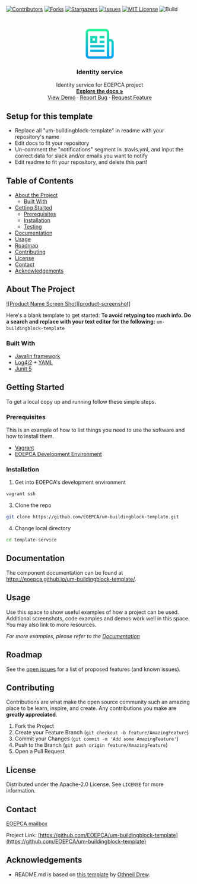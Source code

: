 <!--
***
*** To avoid retyping too much info. Do a search and replace for the following:
*** um-buildingblock-template
-->

<!-- PROJECT SHIELDS -->
<!--
*** See the bottom of this document for the declaration of the reference variables
*** for contributors-url, forks-url, etc. This is an optional, concise syntax you may use.
*** https://www.markdownguide.org/basic-syntax/#reference-style-links
-->

[![Contributors][contributors-shield]][contributors-url]
[![Forks][forks-shield]][forks-url]
[![Stargazers][stars-shield]][stars-url]
[![Issues][issues-shield]][issues-url]
[![MIT License][license-shield]][license-url]
![Build][build-shield]

<!-- PROJECT LOGO -->
<br />
<p align="center">
  <a href="https://github.com/EOEPCA/um-buildingblock-template">
    <img src="images/logo.png" alt="Logo" width="80" height="80">
  </a>

  <h3 align="center">Identity service</h3>

  <p align="center">
    Identity service for EOEPCA project
    <br />
    <a href="https://github.com/EOEPCA/um-buildingblock-template"><strong>Explore the docs »</strong></a>
    <br />
    <a href="https://github.com/EOEPCA/um-buildingblock-template">View Demo</a>
    ·
    <a href="https://github.com/EOEPCA/um-buildingblock-template/issues">Report Bug</a>
    ·
    <a href="https://github.com/EOEPCA/um-buildingblock-template/issues">Request Feature</a>
  </p>
</p>

## Setup for this template
- Replace all "um-buildingblock-template" in readme with your repository's name
- Edit docs to fit your repository
- Un-comment the "notifications" segment in .travis.yml, and input the correct data for slack and/or emails you want to notify
- Edit readme to fit your repository, and delete this part!

## Table of Contents

- [About the Project](#about-the-project)
  - [Built With](#built-with)
- [Getting Started](#getting-started)
  - [Prerequisites](#prerequisites)
  - [Installation](#installation)
  - [Testing](#testing)
- [Documentation](#documentation)
- [Usage](#usage)
- [Roadmap](#roadmap)
- [Contributing](#contributing)
- [License](#license)
- [Contact](#contact)
- [Acknowledgements](#acknowledgements)

<!-- ABOUT THE PROJECT -->

## About The Project

[![Product Name Screen Shot][product-screenshot]](https://example.com)

Here's a blank template to get started:
**To avoid retyping too much info. Do a search and replace with your text editor for the following:**
`um-buildingblock-template`

### Built With

- [Javalin framework](https://javalin.io/)
- [Log4j2](https://logging.apache.org/log4j/2.x/) + [YAML](https://yaml.org/)
- [Junit 5](https://junit.org/junit5/)

<!-- GETTING STARTED -->

## Getting Started

To get a local copy up and running follow these simple steps.

### Prerequisites

This is an example of how to list things you need to use the software and how to install them.

- [Vagrant](https://www.vagrantup.com/docs/installation/)
- [EOEPCA Development Environment](https://github.com/EOEPCA/dev-env)

### Installation

1. Get into EOEPCA's development environment

```sh
vagrant ssh
```

3. Clone the repo

```sh
git clone https://github.com/EOEPCA/um-buildingblock-template.git
```

4. Change local directory

```sh
cd template-service
```

## Documentation

The component documentation can be found at https://eoepca.github.io/um-buildingblock-template/.

<!-- USAGE EXAMPLES -->

## Usage

Use this space to show useful examples of how a project can be used. Additional screenshots, code examples and demos work well in this space. You may also link to more resources.

_For more examples, please refer to the [Documentation](https://example.com)_

## Roadmap

See the [open issues](https://github.com/EOEPCA/um-buildingblock-template/issues) for a list of proposed features (and known issues).

<!-- CONTRIBUTING -->

## Contributing

Contributions are what make the open source community such an amazing place to be learn, inspire, and create. Any contributions you make are **greatly appreciated**.

1. Fork the Project
2. Create your Feature Branch (`git checkout -b feature/AmazingFeature`)
3. Commit your Changes (`git commit -m 'Add some AmazingFeature'`)
4. Push to the Branch (`git push origin feature/AmazingFeature`)
5. Open a Pull Request

<!-- LICENSE -->

## License

Distributed under the Apache-2.0 License. See `LICENSE` for more information.

## Contact

[EOEPCA mailbox](eoepca.systemteam@telespazio.com)

Project Link: [https://github.com/EOEPCA/um-buildingblock-template](https://github.com/EOEPCA/um-buildingblock-template)

## Acknowledgements

- README.md is based on [this template](https://github.com/othneildrew/Best-README-Template) by [Othneil Drew](https://github.com/othneildrew).


[contributors-shield]: https://img.shields.io/github/contributors/EOEPCA/um-buildingblock-template.svg?style=flat-square
[contributors-url]: https://github.com/EOEPCA/um-buildingblock-template/graphs/contributors
[forks-shield]: https://img.shields.io/github/forks/EOEPCA/um-buildingblock-template.svg?style=flat-square
[forks-url]: https://github.com/EOEPCA/um-buildingblock-template/network/members
[stars-shield]: https://img.shields.io/github/stars/EOEPCA/um-buildingblock-template.svg?style=flat-square
[stars-url]: https://github.com/EOEPCA/um-buildingblock-template/stargazers
[issues-shield]: https://img.shields.io/github/issues/EOEPCA/um-buildingblock-template.svg?style=flat-square
[issues-url]: https://github.com/EOEPCA/um-buildingblock-template/issues
[license-shield]: https://img.shields.io/github/license/EOEPCA/um-buildingblock-template.svg?style=flat-square
[license-url]: https://github.com/EOEPCA/um-buildingblock-template/blob/master/LICENSE
[build-shield]: https://www.travis-ci.com/EOEPCA/um-buildingblock-template.svg?branch=master
